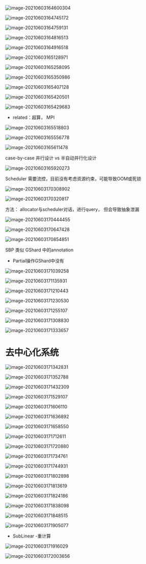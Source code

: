 ![image-20210603164600304](6-3-one-flow.assets/image-20210603164600304.png)

![image-20210603164745172](6-3-one-flow.assets/image-20210603164745172.png)

![image-20210603164759131](6-3-one-flow.assets/image-20210603164759131.png)

![image-20210603164816513](6-3-one-flow.assets/image-20210603164816513.png)

![image-20210603164916518](6-3-one-flow.assets/image-20210603164916518.png)

![image-20210603165128971](6-3-one-flow.assets/image-20210603165128971.png)

![image-20210603165258095](6-3-one-flow.assets/image-20210603165258095.png)

![image-20210603165350986](6-3-one-flow.assets/image-20210603165350986.png)

![image-20210603165407128](6-3-one-flow.assets/image-20210603165407128.png)

![image-20210603165420501](6-3-one-flow.assets/image-20210603165420501.png)

![image-20210603165429683](6-3-one-flow.assets/image-20210603165429683.png)

-   related：超算， MPI

![image-20210603165518803](6-3-one-flow.assets/image-20210603165518803.png)

![image-20210603165556778](6-3-one-flow.assets/image-20210603165556778.png)

![image-20210603165611478](6-3-one-flow.assets/image-20210603165611478.png)

case-by-case 并行设计 vs 半自动并行化设计

![image-20210603165920273](6-3-one-flow.assets/image-20210603165920273.png)

Scheduler 需要流控，目前没有考虑资源约束，可能导致OOM或死锁

![image-20210603170308902](6-3-one-flow.assets/image-20210603170308902.png)

![image-20210603170320817](6-3-one-flow.assets/image-20210603170320817.png)

方法： allocator与scheduler对话，进行query， 但会导致抽象泄漏

![image-20210603170444455](6-3-one-flow.assets/image-20210603170444455.png)

![image-20210603170647428](6-3-one-flow.assets/image-20210603170819187.png)

![image-20210603170854851](6-3-one-flow.assets/image-20210603170854851.png)

SBP 类似 GShard 中的annotation

-   Partial操作GShard中没有

![image-20210603171039258](6-3-one-flow.assets/image-20210603171039258.png)

![image-20210603171135931](6-3-one-flow.assets/image-20210603171135931.png)

![image-20210603171210443](6-3-one-flow.assets/image-20210603171210443.png)

![image-20210603171230530](6-3-one-flow.assets/image-20210603171230530.png)

![image-20210603171255107](6-3-one-flow.assets/image-20210603171255107.png)

![image-20210603171308830](6-3-one-flow.assets/image-20210603171308830.png)

![image-20210603171333657](6-3-one-flow.assets/image-20210603171333657.png)

# 去中心化系统

![image-20210603171342831](6-3-one-flow.assets/image-20210603171342831.png)

![image-20210603171352788](6-3-one-flow.assets/image-20210603171352788.png)

![image-20210603171432309](6-3-one-flow.assets/image-20210603171432309.png)

![image-20210603171529107](6-3-one-flow.assets/image-20210603171529107.png)

![image-20210603171606110](6-3-one-flow.assets/image-20210603171606110.png)

![image-20210603171636892](6-3-one-flow.assets/image-20210603171636892.png)

![image-20210603171658550](6-3-one-flow.assets/image-20210603171658550.png)

![image-20210603171712611](6-3-one-flow.assets/image-20210603171712611.png)

![image-20210603171720880](6-3-one-flow.assets/image-20210603171720880.png)

![image-20210603171734761](6-3-one-flow.assets/image-20210603171734761.png)

![image-20210603171744931](6-3-one-flow.assets/image-20210603171744931.png)

![image-20210603171802898](6-3-one-flow.assets/image-20210603171802898.png)

![image-20210603171813619](6-3-one-flow.assets/image-20210603171813619.png)

![image-20210603171824186](6-3-one-flow.assets/image-20210603171824186.png)

![image-20210603171838098](6-3-one-flow.assets/image-20210603171838098.png)

![image-20210603171848515](6-3-one-flow.assets/image-20210603171848515.png)

![image-20210603171905077](6-3-one-flow.assets/image-20210603171905077.png)

-   SubLinear -重计算

![image-20210603171916029](6-3-one-flow.assets/image-20210603171916029.png)

![image-20210603172003656](6-3-one-flow.assets/image-20210603172003656.png)